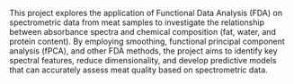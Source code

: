 This project explores the application of Functional Data Analysis (FDA) on spectrometric data from meat samples to investigate the relationship between absorbance spectra and chemical composition (fat, water, and protein content). By employing smoothing, functional principal component analysis (fPCA), and other FDA methods, the project aims to identify key spectral features, reduce dimensionality, and develop predictive models that can accurately assess meat quality based on spectrometric data.

